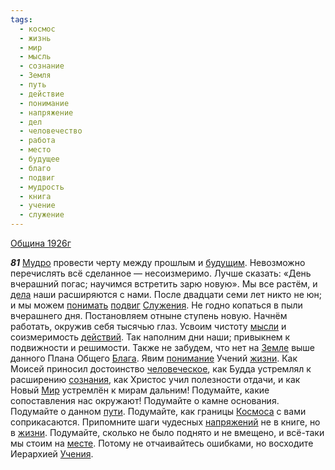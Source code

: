 ```yaml
---
tags:
  - космос
  - жизнь
  - мир
  - мысль
  - сознание
  - Земля
  - путь
  - действие
  - понимание
  - напряжение
  - дел
  - человечество
  - работа
  - место
  - будущее
  - благо
  - подвиг
  - мудрость
  - книга
  - учение
  - служение
---
```


[Община 1926г](/agni/1926)

___81___
[Мудро](/tag/#мудрость) провести черту между прошлым и [будущим](/tag/#будущее). Невозможно перечислять всё сделанное — несоизмеримо. Лучше сказать: «День вчерашний погас; научимся встретить зарю новую». Мы все растём, и [дела](/tag/#дел) наши расширяются с нами. После двадцати семи лет никто не юн; и мы можем [понимать](/tag/#[понимание](/tag/#понимание)) [подвиг](/tag/#подвиг) [Служения](/tag/#служение). Не годно копаться в пыли вчерашнего дня. Постановляем отныне ступень новую. Начнём работать, окружив себя тысячью глаз. Усвоим чистоту [мысли](/tag/#мысль) и соизмеримость [действий](/tag/#действие). Так наполним дни наши; привыкнем к подвижности и решимости. Также не забудем, что нет на [Земле](/tag/#Земля) выше данного Плана Общего [Блага](/tag/#благо). Явим [понимание](/tag/#понимание) Учений [жизни](/tag/#жизнь). Как Моисей приносил достоинство [человеческое](/tag/#человечество), как Будда устремлял к расширению [сознания](/tag/#сознание), как Христос учил полезности отдачи, и как Новый [Мир](/tag/#[мир](/tag/#мир)) устремлён к мирам дальним! Подумайте, какие сопоставления нас окружают! Подумайте о камне основания. Подумайте о данном [пути](/tag/#путь). Подумайте, как границы [Космоса](/tag/#космос) с вами соприкасаются. Припомните шаги чудесных [напряжений](/tag/#напряжение) не в книге, но в [жизни](/tag/#жизнь). Подумайте, сколько не было поднято и не вмещено, и всё-таки мы стоим на [месте](/tag/#место). Потому не отчаивайтесь ошибками, но восходите Иерархией [Учения](/tag/#учение).   

